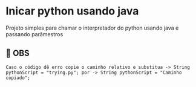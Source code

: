# Inicar python usando java
Projeto simples para chamar o interpretador do python usando java e passando parâmestros
## 🔗 OBS
    Caso o código dê erro copie o caminho relativo e substitua -> String pythonScript = "trying.py"; por -> String pythonScript = "Caminho copiado";